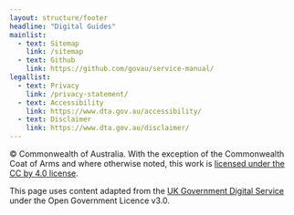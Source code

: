 ```yaml
---
layout: structure/footer
headline: "Digital Guides"
mainlist:
  - text: Sitemap
    link: /sitemap
  - text: Github
    link: https://github.com/govau/service-manual/
legallist:
  - text: Privacy
    link: /privacy-statement/
  - text: Accessibility
    link: https://www.dta.gov.au/accessibility/
  - text: Disclaimer
    link: https://www.dta.gov.au/disclaimer/
---
```


© Commonwealth of Australia. With the exception of the Commonwealth Coat of Arms and where otherwise noted, this work is [licensed under the CC by 4.0 license](https://creativecommons.org/licenses/by/4.0/).  

This page uses content adapted from the [UK Government Digital Service](https://www.gov.uk/government/organisations/government-digital-service) under the Open Government Licence v3.0.
